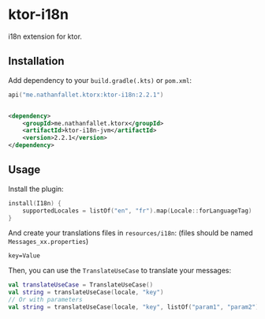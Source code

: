 # ktor-i18n

i18n extension for ktor.

## Installation

Add dependency to your `build.gradle(.kts)` or `pom.xml`:

```kotlin
api("me.nathanfallet.ktorx:ktor-i18n:2.2.1")
```

```xml

<dependency>
    <groupId>me.nathanfallet.ktorx</groupId>
    <artifactId>ktor-i18n-jvm</artifactId>
    <version>2.2.1</version>
</dependency>
```

## Usage

Install the plugin:

```kt
install(I18n) {
    supportedLocales = listOf("en", "fr").map(Locale::forLanguageTag)
}
```

And create your translations files in `resources/i18n`: (files should be named `Messages_xx.properties`)

```properties
key=Value
```

Then, you can use the `TranslateUseCase` to translate your messages:

```kt
val translateUseCase = TranslateUseCase()
val string = translateUseCase(locale, "key")
// Or with parameters
val string = translateUseCase(locale, "key", listOf("param1", "param2"))
```
